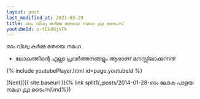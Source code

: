 ```yaml
---
layout: post
last_modified_at: 2021-03-29
title: ഓം വിശ്വ കർമ്മ മതയെ നമഹ ൧൧ ടൈംസ്
youtubeId: o-tEk8OjsFk
---
```

 
 
 ഓം വിശ്വ കർമ്മ മതയെ നമഹ 
 
 -  ലോകത്തിന്റെ എല്ലാ പ്രവർത്തനങ്ങളും ആരാണ് മനസ്സിലാക്കുന്നത് 
 
  
 
  
 
 
 
 
 
 


{% include youtubePlayer.html id=page.youtubeId %}
 
[Next]({{ site.baseurl }}{% link  split1/_posts/2014-01-28-ഓം ലോക പാളയ നമഹ ൧൧ ടൈംസ്.md%})
 
